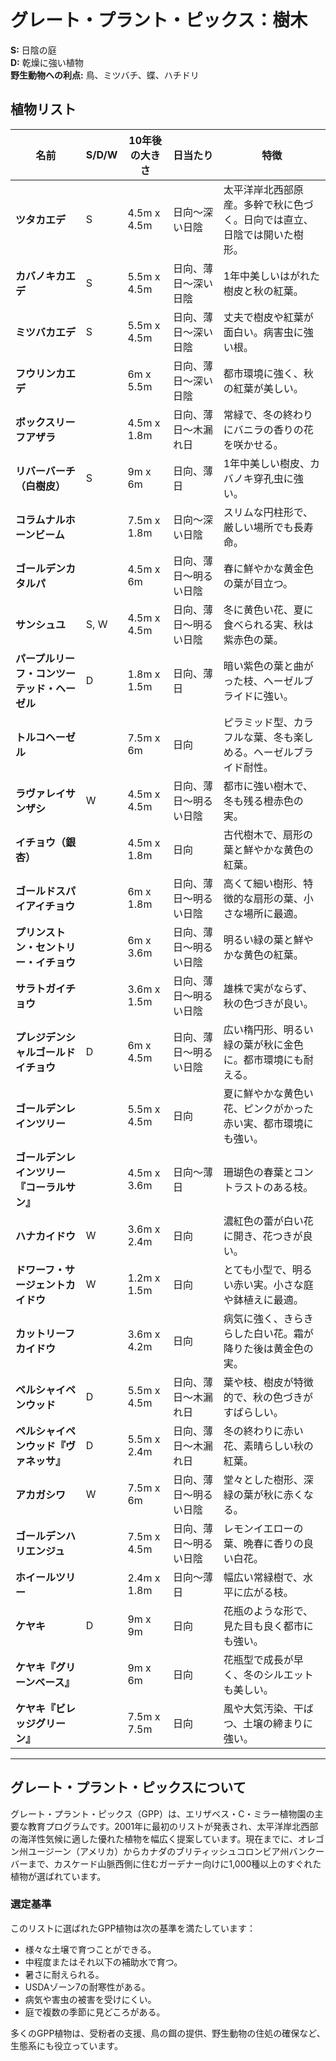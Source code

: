 # グレート・プラント・ピックス：樹木

**S:** 日陰の庭  
**D:** 乾燥に強い植物  
**野生動物への利点:** 鳥、ミツバチ、蝶、ハチドリ

## 植物リスト

| 名前                              | S/D/W | 10年後の大きさ      | 日当たり                        | 特徴                                                                            |
|------------------------------------|-------|---------------------|----------------------------------|----------------------------------------------------------------------------------|
| **ツタカエデ**                    | S     | 4.5m x 4.5m         | 日向〜深い日陰                   | 太平洋岸北西部原産。多幹で秋に色づく。日向では直立、日陰では開いた樹形。           |
| **カバノキカエデ**                | S     | 5.5m x 4.5m         | 日向、薄日〜深い日陰              | 1年中美しいはがれた樹皮と秋の紅葉。                                               |
| **ミツバカエデ**                  | S     | 5.5m x 4.5m         | 日向、薄日〜深い日陰              | 丈夫で樹皮や紅葉が面白い。病害虫に強い根。                                        |
| **フウリンカエデ**                |       | 6m x 5.5m           | 日向、薄日〜深い日陰              | 都市環境に強く、秋の紅葉が美しい。                                                |
| **ボックスリーフアザラ**          |       | 4.5m x 1.8m         | 日向、薄日〜木漏れ日               | 常緑で、冬の終わりにバニラの香りの花を咲かせる。                                   |
| **リバーバーチ（白樹皮）**        | S     | 9m x 6m             | 日向、薄日                        | 1年中美しい樹皮、カバノキ穿孔虫に強い。                                            |
| **コラムナルホーンビーム**        |       | 7.5m x 1.8m         | 日向〜深い日陰                    | スリムな円柱形で、厳しい場所でも長寿命。                                            |
| **ゴールデンカタルパ**            |       | 4.5m x 6m           | 日向、薄日〜明るい日陰             | 春に鮮やかな黄金色の葉が目立つ。                                                  |
| **サンシュユ**                    | S, W  | 4.5m x 4.5m         | 日向、薄日〜明るい日陰             | 冬に黄色い花、夏に食べられる実、秋は紫赤色の葉。                                   |
| **パープルリーフ・コンツーテッド・ヘーゼル** | D | 1.8m x 1.5m       | 日向、薄日                        | 暗い紫色の葉と曲がった枝、ヘーゼルブライドに強い。                                 |
| **トルコヘーゼル**                |       | 7.5m x 6m           | 日向                              | ピラミッド型、カラフルな葉、冬も楽しめる。ヘーゼルブライド耐性。                    |
| **ラヴァレイサンザシ**            | W     | 4.5m x 4.5m         | 日向、薄日〜明るい日陰             | 都市に強い樹木で、冬も残る橙赤色の実。                                             |
| **イチョウ（銀杏）**              |       | 4.5m x 1.8m         | 日向                              | 古代樹木で、扇形の葉と鮮やかな黄色の紅葉。                                         |
| **ゴールドスパイアイチョウ**      |       | 6m x 1.8m           | 日向、薄日〜明るい日陰             | 高くて細い樹形、特徴的な扇形の葉、小さな場所に最適。                               |
| **プリンストン・セントリー・イチョウ** |     | 6m x 3.6m           | 日向、薄日〜明るい日陰             | 明るい緑の葉と鮮やかな黄色の紅葉。                                                |
| **サラトガイチョウ**              |       | 3.6m x 1.5m         | 日向、薄日〜明るい日陰             | 雄株で実がならず、秋の色づきが良い。                                               |
| **プレジデンシャルゴールドイチョウ** | D   | 6m x 4.5m           | 日向、薄日〜明るい日陰             | 広い楕円形、明るい緑の葉が秋に金色に。都市環境にも耐える。                         |
| **ゴールデンレインツリー**         |       | 5.5m x 4.5m         | 日向                              | 夏に鮮やかな黄色い花、ピンクがかった赤い実、都市環境にも強い。                      |
| **ゴールデンレインツリー『コーラルサン』** | | 4.5m x 3.6m       | 日向〜薄日                        | 珊瑚色の春葉とコントラストのある枝。                                               |
| **ハナカイドウ**                  | W     | 3.6m x 2.4m         | 日向                              | 濃紅色の蕾が白い花に開き、花つきが良い。                                            |
| **ドワーフ・サージェントカイドウ** | W    | 1.2m x 1.5m         | 日向                              | とても小型で、明るい赤い実。小さな庭や鉢植えに最適。                               |
| **カットリーフカイドウ**          |       | 3.6m x 4.2m         | 日向                              | 病気に強く、きらきらした白い花。霜が降りた後は黄金色の実。                         |
| **ペルシャイペンウッド**           | D     | 5.5m x 4.5m         | 日向、薄日〜木漏れ日               | 葉や枝、樹皮が特徴的で、秋の色づきがすばらしい。                                   |
| **ペルシャイペンウッド『ヴァネッサ』** | D | 5.5m x 2.4m         | 日向、薄日〜木漏れ日               | 冬の終わりに赤い花、素晴らしい秋の紅葉。                                           |
| **アカガシワ**                    | W     | 7.5m x 6m           | 日向、薄日〜明るい日陰             | 堂々とした樹形、深緑の葉が秋に赤くなる。                                            |
| **ゴールデンハリエンジュ**         |       | 7.5m x 4.5m         | 日向、薄日〜明るい日陰             | レモンイエローの葉、晩春に香りの良い白花。                                         |
| **ホイールツリー**                |       | 2.4m x 1.8m         | 日向〜薄日                        | 幅広い常緑樹で、水平に広がる枝。                                                   |
| **ケヤキ**                        | D     | 9m x 9m             | 日向                              | 花瓶のような形で、見た目も良く都市にも強い。                                        |
| **ケヤキ『グリーンベース』**       |       | 9m x 6m             | 日向                              | 花瓶型で成長が早く、冬のシルエットも美しい。                                        |
| **ケヤキ『ビレッジグリーン』**     |       | 7.5m x 7.5m         | 日向                              | 風や大気汚染、干ばつ、土壌の締まりに強い。                                         |

---

## グレート・プラント・ピックスについて

グレート・プラント・ピックス（GPP）は、エリザベス・C・ミラー植物園の主要な教育プログラムです。2001年に最初のリストが発表され、太平洋岸北西部の海洋性気候に適した優れた植物を幅広く提案しています。現在までに、オレゴン州ユージーン（アメリカ）からカナダのブリティッシュコロンビア州バンクーバーまで、カスケード山脈西側に住むガーデナー向けに1,000種以上のすぐれた植物が選ばれています。

### 選定基準

このリストに選ばれたGPP植物は次の基準を満たしています：

- 様々な土壌で育つことができる。
- 中程度またはそれ以下の補助水で育つ。
- 暑さに耐えられる。
- USDAゾーン7の耐寒性がある。
- 病気や害虫の被害を受けにくい。
- 庭で複数の季節に見どころがある。

多くのGPP植物は、受粉者の支援、鳥の餌の提供、野生動物の住処の確保など、生態系にも役立っています。
